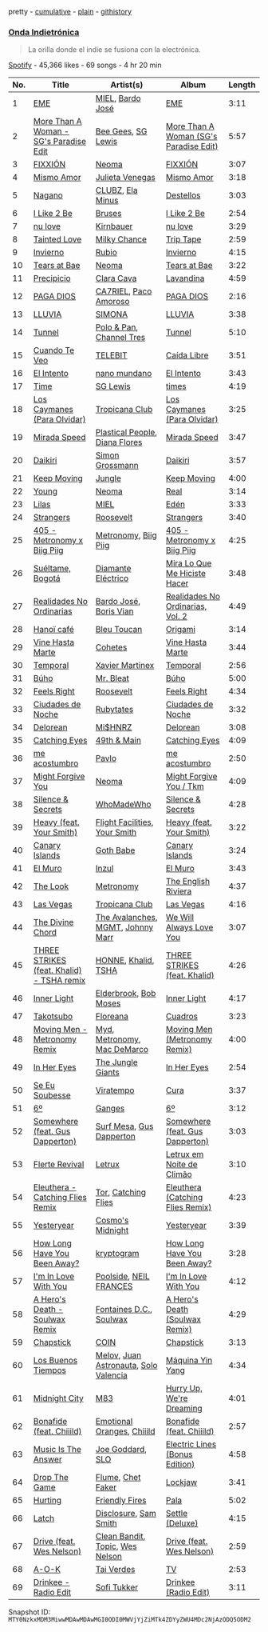 pretty - [cumulative](/playlists/cumulative/37i9dQZF1DX31cAExLdyNB.md) - [plain](/playlists/plain/37i9dQZF1DX31cAExLdyNB) - [githistory](https://github.githistory.xyz/mackorone/spotify-playlist-archive/blob/main/playlists/plain/37i9dQZF1DX31cAExLdyNB)

### [Onda Indietrónica](https://open.spotify.com/playlist/37i9dQZF1DX31cAExLdyNB)

> La orilla donde el indie se fusiona con la electrónica.

[Spotify](https://open.spotify.com/user/spotify) - 45,366 likes - 69 songs - 4 hr 20 min

| No. | Title | Artist(s) | Album | Length |
|---|---|---|---|---|
| 1 | [EME](https://open.spotify.com/track/5kksd5p7OOz8vF7NbDw7GE) | [MIEL](https://open.spotify.com/artist/7KQCUauVB5CLGrJwq2JoVd), [Bardo José](https://open.spotify.com/artist/5KGBbZQTTbci3K89C99XPT) | [EME](https://open.spotify.com/album/2iLF9iKotpW9QVlX2hJo2T) | 3:11 |
| 2 | [More Than A Woman \- SG's Paradise Edit](https://open.spotify.com/track/0L3XCv9i9IHs8cJEVhsJ3J) | [Bee Gees](https://open.spotify.com/artist/1LZEQNv7sE11VDY3SdxQeN), [SG Lewis](https://open.spotify.com/artist/0GG2cWaonE4JPrjcCCQ1EG) | [More Than A Woman \(SG's Paradise Edit\)](https://open.spotify.com/album/2iTmTEm55PIjLdYjDCKh96) | 5:57 |
| 3 | [FIXXIÓN](https://open.spotify.com/track/3YCwaFpPituwo6yx2Eu6PC) | [Neoma](https://open.spotify.com/artist/1rS9ZvNEWqnKY19g6uiqip) | [FIXXIÓN](https://open.spotify.com/album/4wa2jkm7yOAXCR70ZrLj74) | 3:07 |
| 4 | [Mismo Amor](https://open.spotify.com/track/1p1Nw0D1JJYbaLLuCY7PEw) | [Julieta Venegas](https://open.spotify.com/artist/2QWIScpFDNxmS6ZEMIUvgm) | [Mismo Amor](https://open.spotify.com/album/47TJKNoGstQmn8cITL9AQv) | 3:18 |
| 5 | [Nagano](https://open.spotify.com/track/5qTnlwbe18VRvDJQYAreGW) | [CLUBZ](https://open.spotify.com/artist/6MoZZABXeQwEmzmcwICxwK), [Ela Minus](https://open.spotify.com/artist/4rdJkXHNrMgowlwUdQAg8T) | [Destellos](https://open.spotify.com/album/2X4swA3UkpqAS8bbXYgP9k) | 3:03 |
| 6 | [I Like 2 Be](https://open.spotify.com/track/1KtTsGHdFznXFNqGIPovLA) | [Bruses](https://open.spotify.com/artist/5bRLeMl4Tnozmg9wR1pY7y) | [I Like 2 Be](https://open.spotify.com/album/1cTR5iyuSGvU9kP0rZNIX8) | 2:54 |
| 7 | [nu love](https://open.spotify.com/track/65ateMRfXeMudz8VLmUrir) | [Kirnbauer](https://open.spotify.com/artist/76KihzDzdR7li8RPVY50EA) | [nu love](https://open.spotify.com/album/14kHubdslzsNufp8qf7jgW) | 3:29 |
| 8 | [Tainted Love](https://open.spotify.com/track/1wAPbQ5XjbZqPl0WDl5mHH) | [Milky Chance](https://open.spotify.com/artist/1hzfo8twXdOegF3xireCYs) | [Trip Tape](https://open.spotify.com/album/707cK3j40hIquI15sOcYXP) | 2:59 |
| 9 | [Invierno](https://open.spotify.com/track/53Pcbz7MYvm4JX0cKXeMzn) | [Rubio](https://open.spotify.com/artist/79YjWaAoD88XGLETIsnnQV) | [Invierno](https://open.spotify.com/album/1owF920lLxiiTuV7sdGrLk) | 4:15 |
| 10 | [Tears at Bae](https://open.spotify.com/track/3WPFFAjIYYGnfRkjO29lqQ) | [Neoma](https://open.spotify.com/artist/1rS9ZvNEWqnKY19g6uiqip) | [Tears at Bae](https://open.spotify.com/album/0nVGuICcGzCEm3A3psO84B) | 3:22 |
| 11 | [Precipicio](https://open.spotify.com/track/13oGKDy4OSNNW8PvpDOoxb) | [Clara Cava](https://open.spotify.com/artist/5bOm9wAui94GDhPOCKgmhY) | [Lavandina](https://open.spotify.com/album/60kgxaYtVgEZdMhY8lWarw) | 4:59 |
| 12 | [PAGA DIOS](https://open.spotify.com/track/2CGc8zqNbsnYVV5oPXZIku) | [CA7RIEL](https://open.spotify.com/artist/348pk4o3EhKmsSahzuClSf), [Paco Amoroso](https://open.spotify.com/artist/3E7NGbzUGlOjgYY8nvtijR) | [PAGA DIOS](https://open.spotify.com/album/6N0HJ7vRJLzUVjBmQPrDit) | 2:16 |
| 13 | [LLUVIA](https://open.spotify.com/track/31aKmRsmEV8SPw54VlAQXN) | [SIMONA](https://open.spotify.com/artist/7H7hLNfP9MzG8mt2A3s7nT) | [LLUVIA](https://open.spotify.com/album/6CxBqU8z9qtUjJlg8RkiX9) | 3:38 |
| 14 | [Tunnel](https://open.spotify.com/track/3ys5J8MAFYex3zO7n9VduT) | [Polo & Pan](https://open.spotify.com/artist/45yEuthJ9yq1rNXAOpBnqM), [Channel Tres](https://open.spotify.com/artist/4cUkGQyhLFqKHBtL58HYVp) | [Tunnel](https://open.spotify.com/album/1HBAAAthpIYZLWtcr6NZUX) | 5:10 |
| 15 | [Cuando Te Veo](https://open.spotify.com/track/5HKp434u035kYFjNSOgPbg) | [TELEBIT](https://open.spotify.com/artist/1IppeXcGxXcEec0znuY7bI) | [Caída Libre](https://open.spotify.com/album/5u5v417GIPrG6EjY8a9oTH) | 3:51 |
| 16 | [El Intento](https://open.spotify.com/track/35dd9EhmhDHSbqFCTUqJ8S) | [nano mundano](https://open.spotify.com/artist/0UTjWU7XvLl9O12dfTxhfl) | [El Intento](https://open.spotify.com/album/6GEv2BvWI9w3ok9NSxzY3Y) | 3:43 |
| 17 | [Time](https://open.spotify.com/track/2Oc5ez4PVPnIWAmYr8i99V) | [SG Lewis](https://open.spotify.com/artist/0GG2cWaonE4JPrjcCCQ1EG) | [times](https://open.spotify.com/album/6WlRyrfOBZGYA5u5TmloKY) | 4:19 |
| 18 | [Los Caymanes \(Para Olvidar\)](https://open.spotify.com/track/3FYl4aKqX7a6CslBDE6Tau) | [Tropicana Club](https://open.spotify.com/artist/3yZt4h8ao4zS5aJdo4ZSAn) | [Los Caymanes \(Para Olvidar\)](https://open.spotify.com/album/4RYVw8Xc7gvIEqpjSuX0Ng) | 3:25 |
| 19 | [Mirada Speed](https://open.spotify.com/track/2BPLfb9e0BhnzHhp2o0dvD) | [Plastical People](https://open.spotify.com/artist/2CRgHQ611m9QPLCSN2G3k6), [Diana Flores](https://open.spotify.com/artist/1uY5M89vDvIAwHW0df42Oe) | [Mirada Speed](https://open.spotify.com/album/61p5MxzByqmdQZNNAFVzZ8) | 3:47 |
| 20 | [Daikiri](https://open.spotify.com/track/4H1FWNakPyBYKkohOm6I8O) | [Simon Grossmann](https://open.spotify.com/artist/6t38N9HASTn9ca0PIxfReQ) | [Daikiri](https://open.spotify.com/album/7lHVQTwK5be4j9Lr8L5c5C) | 3:57 |
| 21 | [Keep Moving](https://open.spotify.com/track/5cHRRQ4JYlMW04DrwuG03b) | [Jungle](https://open.spotify.com/artist/59oA5WbbQvomJz2BuRG071) | [Keep Moving](https://open.spotify.com/album/65EO9bzFMe8Psq1nrR3938) | 4:00 |
| 22 | [Young](https://open.spotify.com/track/4Ujidgwz5Y4lfXuCPwSYqN) | [Neoma](https://open.spotify.com/artist/1rS9ZvNEWqnKY19g6uiqip) | [Real](https://open.spotify.com/album/22uHnOv9QiDKHUAQJZz04j) | 3:14 |
| 23 | [Lilas](https://open.spotify.com/track/5gb4DPjRoVA3y4O5KMmmQq) | [MIEL](https://open.spotify.com/artist/7KQCUauVB5CLGrJwq2JoVd) | [Edén](https://open.spotify.com/album/6C3AAFYwOUqOHA8HNmizA9) | 3:33 |
| 24 | [Strangers](https://open.spotify.com/track/3OG1FcdabAqljk4irWH3Uu) | [Roosevelt](https://open.spotify.com/artist/4AQrqVz6BYwy29iMxcGtx7) | [Strangers](https://open.spotify.com/album/5fKWSlweaDx1wZwTE00bit) | 3:40 |
| 25 | [405 \- Metronomy x Biig Piig](https://open.spotify.com/track/1KjLbuPsJmYdZJt0CsyVAg) | [Metronomy](https://open.spotify.com/artist/54QMjE4toDfiCryzYWCpXX), [Biig Piig](https://open.spotify.com/artist/4GoD5FJCgC0lbzde7ly44M) | [405 \- Metronomy x Biig Piig](https://open.spotify.com/album/2GJgVsNLu7RkTe6HoXvzEi) | 4:25 |
| 26 | [Suéltame, Bogotá](https://open.spotify.com/track/5J9ToBuIm9IqXea1zdwLgm) | [Diamante Eléctrico](https://open.spotify.com/artist/4VAZ6unMJx5upeWn0aFYuo) | [Mira Lo Que Me Hiciste Hacer](https://open.spotify.com/album/2qrp8qjS2WuKEoj6a9AiXe) | 3:48 |
| 27 | [Realidades No Ordinarias](https://open.spotify.com/track/71GdwydcMwyK63mJncZwTt) | [Bardo José](https://open.spotify.com/artist/5KGBbZQTTbci3K89C99XPT), [Boris Vian](https://open.spotify.com/artist/539tqg3ZD8rczM6eTXYFy8) | [Realidades No Ordinarias, Vol\. 2](https://open.spotify.com/album/7iDKNoDsFFEZrTUqvKsXAM) | 4:49 |
| 28 | [Hanoï café](https://open.spotify.com/track/2I4AhSWdVku2SQsJXiIci6) | [Bleu Toucan](https://open.spotify.com/artist/3lv9GfkVw9I9X4Rgtf2o4r) | [Origami](https://open.spotify.com/album/4EkS7qZRqAHYPJSVIrxPbA) | 3:14 |
| 29 | [Vine Hasta Marte](https://open.spotify.com/track/2QESbnic0tiuE32iosLu6s) | [Cohetes](https://open.spotify.com/artist/2GufoITj4S642hU8qARWyQ) | [Vine Hasta Marte](https://open.spotify.com/album/7KMhR1LUULSVFR4SRFkKMg) | 3:44 |
| 30 | [Temporal](https://open.spotify.com/track/7kfc7aJkA3yh5OdrN45nfd) | [Xavier Martinex](https://open.spotify.com/artist/1XLR7wR5X9EWHrL5BYV8oY) | [Temporal](https://open.spotify.com/album/57fdApG6bFRgvE2b5nZbh8) | 2:56 |
| 31 | [Búho](https://open.spotify.com/track/15A389LUr9IMkztXv6oFbM) | [Mr\. Bleat](https://open.spotify.com/artist/4s30l2MADdxxpZbsNNCgCb) | [Búho](https://open.spotify.com/album/5LNivPzS2smPjnunOBwKuX) | 5:00 |
| 32 | [Feels Right](https://open.spotify.com/track/3lsmVQoFvCNouKW2PeeYuz) | [Roosevelt](https://open.spotify.com/artist/4AQrqVz6BYwy29iMxcGtx7) | [Feels Right](https://open.spotify.com/album/6iatTNK5ZX7RkhxgRPej9i) | 4:34 |
| 33 | [Ciudades de Noche](https://open.spotify.com/track/01rgHbhlfioQ7Oy9ntemCa) | [Rubytates](https://open.spotify.com/artist/2Mk7yrY8Dt93tvVhyxh8Zj) | [Ciudades de Noche](https://open.spotify.com/album/2XTsyhYLGwtCAfqqkfEUrd) | 3:32 |
| 34 | [Delorean](https://open.spotify.com/track/2jiVXTu5brRC5HWo47obWP) | [Mi$HNRZ](https://open.spotify.com/artist/1pnscOsCDX2GTRnmxT1l1C) | [Delorean](https://open.spotify.com/album/5fajWt99WhQeqwdcLaLi6t) | 3:08 |
| 35 | [Catching Eyes](https://open.spotify.com/track/4GmMP0OFOFa1IyKAAloN1z) | [49th & Main](https://open.spotify.com/artist/0nnF48t4C8uqGS5HPnCN3F) | [Catching Eyes](https://open.spotify.com/album/23e5nDOtNtNou7pfR431YI) | 4:09 |
| 36 | [me acostumbro](https://open.spotify.com/track/6xqwYV9XH89Ug1HXItusje) | [Pavlo](https://open.spotify.com/artist/5HkbqKHZAvQjhjkhYm6mp2) | [me acostumbro](https://open.spotify.com/album/6VdyxAmkc5YNXo7TqipDwj) | 2:50 |
| 37 | [Might Forgive You](https://open.spotify.com/track/3cqriOBTkCgxoNWmH8Eq4o) | [Neoma](https://open.spotify.com/artist/1rS9ZvNEWqnKY19g6uiqip) | [Might Forgive You / Tkm](https://open.spotify.com/album/2AshOHb8iyEpEUNSlENZuj) | 4:09 |
| 38 | [Silence & Secrets](https://open.spotify.com/track/05S0KvoffEaOwYbCv4y08e) | [WhoMadeWho](https://open.spotify.com/artist/50Lr1puweM1hFsF1LpIZLM) | [Silence & Secrets](https://open.spotify.com/album/5e5z9MRAVAOItfLScdFwtd) | 4:28 |
| 39 | [Heavy \(feat\. Your Smith\)](https://open.spotify.com/track/05nKsnLJGrsDwQIXAExTQt) | [Flight Facilities](https://open.spotify.com/artist/1lc8mnyGrCLtPhCoWjRxjM), [Your Smith](https://open.spotify.com/artist/2kTZfKGZEj8R76z3ooKOF1) | [Heavy \(feat\. Your Smith\)](https://open.spotify.com/album/0u6nwjlCOZyfeCYuA6BjwA) | 3:22 |
| 40 | [Canary Islands](https://open.spotify.com/track/7MuU7UbVaKyu4HkHBoHwrD) | [Goth Babe](https://open.spotify.com/artist/7o96HO2zrujyATtVsqGhh3) | [Canary Islands](https://open.spotify.com/album/3T0gMffhvjVW4DQi6PUj1L) | 3:24 |
| 41 | [El Muro](https://open.spotify.com/track/40KjgjBzPdYEknIkyq11bS) | [Inzul](https://open.spotify.com/artist/6MOWxtx3qLM9FR0EVn4xGp) | [El Muro](https://open.spotify.com/album/38xzRsuZMB90afWuLksZA8) | 3:43 |
| 42 | [The Look](https://open.spotify.com/track/27GHlIbddzX5qDalREVoDR) | [Metronomy](https://open.spotify.com/artist/54QMjE4toDfiCryzYWCpXX) | [The English Riviera](https://open.spotify.com/album/5yJS8oNKYDsDAy06z4QCIi) | 4:37 |
| 43 | [Las Vegas](https://open.spotify.com/track/31jNrPCOW4TejXcSP0pM3k) | [Tropicana Club](https://open.spotify.com/artist/3yZt4h8ao4zS5aJdo4ZSAn) | [Las Vegas](https://open.spotify.com/album/2NWp5GnhLTLUgBFzfRFhuc) | 4:16 |
| 44 | [The Divine Chord](https://open.spotify.com/track/3A0cAzFKPefBCz7Z02UnnO) | [The Avalanches](https://open.spotify.com/artist/3C8RpaI3Go0yFF9whvKoED), [MGMT](https://open.spotify.com/artist/0SwO7SWeDHJijQ3XNS7xEE), [Johnny Marr](https://open.spotify.com/artist/2bA2YuQk2ID3PWNXUhQrWS) | [We Will Always Love You](https://open.spotify.com/album/755yBlrk0Sz8tIgMMTgyr1) | 3:07 |
| 45 | [THREE STRIKES \(feat\. Khalid\) \- TSHA remix](https://open.spotify.com/track/4Tq3g2KMag5tgmmEnO91lA) | [HONNE](https://open.spotify.com/artist/0Vw76uk7P8yVtTClWyOhac), [Khalid](https://open.spotify.com/artist/6LuN9FCkKOj5PcnpouEgny), [TSHA](https://open.spotify.com/artist/2kLa7JZu4Ijdz1Gle2khZh) | [THREE STRIKES \(feat\. Khalid\)](https://open.spotify.com/album/62rnq2H2kSqfAWSOic6X6f) | 4:26 |
| 46 | [Inner Light](https://open.spotify.com/track/40tPP3K10yMZxwnT65REKj) | [Elderbrook](https://open.spotify.com/artist/2vf4pRsEY6LpL5tKmqWb64), [Bob Moses](https://open.spotify.com/artist/6LHsnRBUYhFyt01PdKXAF5) | [Inner Light](https://open.spotify.com/album/4lwHXYfthE95rn7z1B3dWD) | 4:17 |
| 47 | [Takotsubo](https://open.spotify.com/track/0xQ5PRG33HEEjMS4WiGNaz) | [Floreana](https://open.spotify.com/artist/3pwB3UZlXcnlXoKr0abRVQ) | [Cuadros](https://open.spotify.com/album/4Zpj0ZC8asCsFfaHBa1yxK) | 3:23 |
| 48 | [Moving Men \- Metronomy Remix](https://open.spotify.com/track/35jiqJNqZiCcSJ20t6y9zt) | [Myd](https://open.spotify.com/artist/3QFiymmbJlVBPpnrOatEAk), [Metronomy](https://open.spotify.com/artist/54QMjE4toDfiCryzYWCpXX), [Mac DeMarco](https://open.spotify.com/artist/3Sz7ZnJQBIHsXLUSo0OQtM) | [Moving Men \(Metronomy Remix\)](https://open.spotify.com/album/3hmJYSyGyqfpR1MO0sfGyB) | 4:00 |
| 49 | [In Her Eyes](https://open.spotify.com/track/4JtbUXLuBb8C7q1x7B54ZY) | [The Jungle Giants](https://open.spotify.com/artist/6wFwvxJkurQPU2UdeD4qVt) | [In Her Eyes](https://open.spotify.com/album/3R5YCyAaqLEI3UOT38l5ik) | 2:54 |
| 50 | [Se Eu Soubesse](https://open.spotify.com/track/0T7iwFLmkeKuKvFdtUTKGe) | [Viratempo](https://open.spotify.com/artist/4UAqPe3DNOIDTa8bEGWPwL) | [Cura](https://open.spotify.com/album/36gSxdh6pbt9G4D4SofNIt) | 3:37 |
| 51 | [6º](https://open.spotify.com/track/1rEHH6Wrm0iuv61O1oM2nc) | [Ganges](https://open.spotify.com/artist/7gtqMRAdH6DvPm2gdoI17Q) | [6º](https://open.spotify.com/album/4pUtOdz74IkwnwQUZdpkUj) | 3:12 |
| 52 | [Somewhere \(feat\. Gus Dapperton\)](https://open.spotify.com/track/0bmQ5H9mHFzRnJ4ZntylFg) | [Surf Mesa](https://open.spotify.com/artist/1lmU3giNF3CSbkVSQmLpHQ), [Gus Dapperton](https://open.spotify.com/artist/6sHCvZe1PHrOAuYlwTLNH4) | [Somewhere \(feat\. Gus Dapperton\)](https://open.spotify.com/album/6QPRwYT6byImXj3adBh6wm) | 3:03 |
| 53 | [Flerte Revival](https://open.spotify.com/track/2t2HDBOr6qB4BN5R3Pl0bF) | [Letrux](https://open.spotify.com/artist/4U1VRNe8VwcTAA6ShGyuke) | [Letrux em Noite de Climão](https://open.spotify.com/album/7fjCl4UUhvatyhujWTaebT) | 3:10 |
| 54 | [Eleuthera \- Catching Flies Remix](https://open.spotify.com/track/7sv8W4bgj7MA7ZUN3GKsOg) | [Tor](https://open.spotify.com/artist/4dktzc5hWsQPqmovObGZIG), [Catching Flies](https://open.spotify.com/artist/4zAOqBfNLyWFvj1e3yvypJ) | [Eleuthera \(Catching Flies Remix\)](https://open.spotify.com/album/7ahqwpECJWcTM1egy6nGGd) | 4:23 |
| 55 | [Yesteryear](https://open.spotify.com/track/1sTLwB34FW4Yqvjsz5tset) | [Cosmo's Midnight](https://open.spotify.com/artist/4VivsO1n4n2Mi2Btyb5gfL) | [Yesteryear](https://open.spotify.com/album/2E6mONgH562P0nB7gmb86j) | 3:39 |
| 56 | [How Long Have You Been Away?](https://open.spotify.com/track/0W1jh3ExLv0nMvvmNJOBxh) | [kryptogram](https://open.spotify.com/artist/184mGxeseZkY2w05Nr4Tui) | [How Long Have You Been Away?](https://open.spotify.com/album/0rG6VTxWDBNufy5ghJTHij) | 3:28 |
| 57 | [I'm In Love With You](https://open.spotify.com/track/668AkXg9qeMsY8fivgpPxL) | [Poolside](https://open.spotify.com/artist/5szdY7KaSi7epwyffrbV8c), [NEIL FRANCES](https://open.spotify.com/artist/587PA35pRGL1JwQr6idJbb) | [I'm In Love With You](https://open.spotify.com/album/3rALWkXOoed2qwwayoKb3B) | 4:12 |
| 58 | [A Hero's Death \- Soulwax Remix](https://open.spotify.com/track/1GKuPo0TX5QNB7allLYSa1) | [Fontaines D.C.](https://open.spotify.com/artist/3SXwqSqAoBz9WCI9PDQzY6), [Soulwax](https://open.spotify.com/artist/43mWhBXSflupNLuNjM5vff) | [A Hero's Death \(Soulwax Remix\)](https://open.spotify.com/album/1mGTbl8vSVXxpMJPD6OEfo) | 4:29 |
| 59 | [Chapstick](https://open.spotify.com/track/2c0NslS6dfGp1LT1iXbqyS) | [COIN](https://open.spotify.com/artist/0ZxZlO7oWCSYMXhehpyMvE) | [Chapstick](https://open.spotify.com/album/4AspTebwxBeNJHCWzBWrC9) | 3:13 |
| 60 | [Los Buenos Tiempos](https://open.spotify.com/track/6mSzSTjVWDsXEsUuCEqKWF) | [Melov](https://open.spotify.com/artist/20gixjtBBVMyxYSnMRCV22), [Juan Astronauta](https://open.spotify.com/artist/4pcBzfDpLQElWkjEif8BI3), [Solo Valencia](https://open.spotify.com/artist/2ZDmVE82uDUSsXwPnjr2xH) | [Máquina Yin Yang](https://open.spotify.com/album/3to9oi39PyJrayxZ3MuY5x) | 4:34 |
| 61 | [Midnight City](https://open.spotify.com/track/1eyzqe2QqGZUmfcPZtrIyt) | [M83](https://open.spotify.com/artist/63MQldklfxkjYDoUE4Tppz) | [Hurry Up, We're Dreaming](https://open.spotify.com/album/6R0ynY7RF20ofs9GJR5TXR) | 4:01 |
| 62 | [Bonafide \(feat\. Chiiild\)](https://open.spotify.com/track/5AHSYSrni7xVCzlanStMRf) | [Emotional Oranges](https://open.spotify.com/artist/12trz2INGglrKMzLmg0y2C), [Chiiild](https://open.spotify.com/artist/2YqJwmohaNjg9lg51flSax) | [Bonafide \(feat\. Chiiild\)](https://open.spotify.com/album/03Zv5MqL3Gj3FjcMtQ69Hd) | 2:57 |
| 63 | [Music Is The Answer](https://open.spotify.com/track/4Gyx7Nq6WySuaY6aE8aT8t) | [Joe Goddard](https://open.spotify.com/artist/380fnmlGnkyueBMqGWx2k5), [SLO](https://open.spotify.com/artist/4w0X9CxVeoMeDucb4QT6Zl) | [Electric Lines \(Bonus Edition\)](https://open.spotify.com/album/3IbY6WzMWrPx7ZnqMfEkd6) | 4:58 |
| 64 | [Drop The Game](https://open.spotify.com/track/06WnUZymWyJamDivTWqJZA) | [Flume](https://open.spotify.com/artist/6nxWCVXbOlEVRexSbLsTer), [Chet Faker](https://open.spotify.com/artist/6UcJxoeHWWWyT5HZP064om) | [Lockjaw](https://open.spotify.com/album/4wngUMjPQwiOngxqKPuh5p) | 3:41 |
| 65 | [Hurting](https://open.spotify.com/track/5Dt2gX8GCNJ85oWOlNUlTB) | [Friendly Fires](https://open.spotify.com/artist/3mZqziCJj4pq3P2VBpmK6p) | [Pala](https://open.spotify.com/album/6cLebEH9n07yXZGQj5G7qG) | 5:02 |
| 66 | [Latch](https://open.spotify.com/track/1DunhgeZSEgWiIYbHqXl0c) | [Disclosure](https://open.spotify.com/artist/6nS5roXSAGhTGr34W6n7Et), [Sam Smith](https://open.spotify.com/artist/2wY79sveU1sp5g7SokKOiI) | [Settle \(Deluxe\)](https://open.spotify.com/album/1lM5IfaqcIsXd6UCV3aDSs) | 4:15 |
| 67 | [Drive \(feat\. Wes Nelson\)](https://open.spotify.com/track/6eCmK3GQyFuTNWCJHsaF9d) | [Clean Bandit](https://open.spotify.com/artist/6MDME20pz9RveH9rEXvrOM), [Topic](https://open.spotify.com/artist/0u6GtibW46tFX7koQ6uNJZ), [Wes Nelson](https://open.spotify.com/artist/4ktBrNjagCGftyuBLJkATq) | [Drive \(feat\. Wes Nelson\)](https://open.spotify.com/album/7wDWQrTNxHSVvklLTucK2D) | 2:59 |
| 68 | [A\-O\-K](https://open.spotify.com/track/51PSUD2YHjPyAy3jnkaoy7) | [Tai Verdes](https://open.spotify.com/artist/2kCO8LXN1usaOPL3iEE28I) | [TV](https://open.spotify.com/album/1dqg0cgO1FRp4xl96B2djc) | 2:53 |
| 69 | [Drinkee \- Radio Edit](https://open.spotify.com/track/1hWN9FB6Lxnqt2ij8uPH8V) | [Sofi Tukker](https://open.spotify.com/artist/586uxXMyD5ObPuzjtrzO1Q) | [Drinkee \(Radio Edit\)](https://open.spotify.com/album/1e2Fq1cdld2yJJC0aMPkOK) | 3:11 |

Snapshot ID: `MTY0NzkxMDM3MiwwMDAwMDAwMGI0ODI0MWVjYjZiMTk4ZDYyZWU4MDc2NjAzODQ5ODM2`